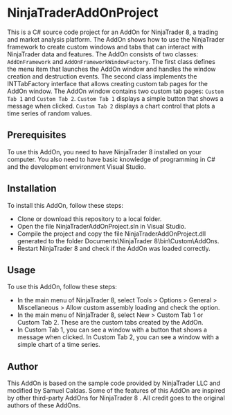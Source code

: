 # NinjaTraderAddOnProject

This is a C# source code project for an AddOn for NinjaTrader 8, a trading and market analysis platform. The AddOn shows how to use the NinjaTrader framework to create custom windows and tabs that can interact with NinjaTrader data and features. 
The AddOn consists of two classes: `AddOnFramework` and `AddOnFrameworkWindowFactory`. The first class defines the menu item that launches the AddOn window and handles the window creation and destruction events. The second class implements the INTTabFactory interface that allows creating custom tab pages for the AddOn window. The AddOn window contains two custom tab pages: `Custom Tab 1` and `Custom Tab 2`. `Custom Tab 1` displays a simple button that shows a message when clicked. `Custom Tab 2` displays a chart control that plots a time series of random values.

## Prerequisites

To use this AddOn, you need to have NinjaTrader 8 installed on your computer. You also need to have basic knowledge of programming in C# and the development environment Visual Studio.

## Installation

To install this AddOn, follow these steps:

- Clone or download this repository to a local folder.
- Open the file NinjaTraderAddOnProject.sln in Visual Studio.
- Compile the project and copy the file NinjaTraderAddOnProject.dll generated to the folder Documents\NinjaTrader 8\bin\Custom\AddOns.
- Restart NinjaTrader 8 and check if the AddOn was loaded correctly.

## Usage

To use this AddOn, follow these steps:

- In the main menu of NinjaTrader 8, select Tools > Options > General > Miscellaneous > Allow custom assembly loading and check the option.
- In the main menu of NinjaTrader 8, select New > Custom Tab 1 or Custom Tab 2. These are the custom tabs created by the AddOn.
- In Custom Tab 1, you can see a window with a button that shows a message when clicked. In Custom Tab 2, you can see a window with a simple chart of a time series.

## Author

This AddOn is based on the sample code provided by NinjaTrader LLC and modified by Samuel Caldas. Some of the features of this AddOn are inspired by other third-party AddOns for NinjaTrader 8 . All credit goes to the original authors of these AddOns.
